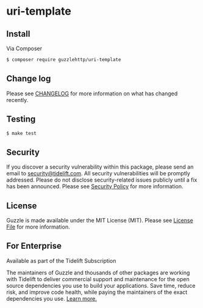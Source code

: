 # uri-template

## Install

Via Composer

``` bash
$ composer require guzzlehttp/uri-template
```

## Change log

Please see [CHANGELOG](CHANGELOG.md) for more information on what has changed recently.

## Testing

``` bash
$ make test
```

## Security

If you discover a security vulnerability within this package, please send an email to security@tidelift.com. All
security vulnerabilities will be promptly addressed. Please do not disclose security-related issues publicly until a fix
has been announced. Please see [Security Policy](https://github.com/guzzle/uri-template/security/policy) for more
information.

## License

Guzzle is made available under the MIT License (MIT). Please see [License File](LICENSE) for more information.

## For Enterprise

Available as part of the Tidelift Subscription

The maintainers of Guzzle and thousands of other packages are working with Tidelift to deliver commercial support and
maintenance for the open source dependencies you use to build your applications. Save time, reduce risk, and improve
code health, while paying the maintainers of the exact dependencies you
use. [Learn more.](https://tidelift.com/subscription/pkg/packagist-guzzlehttp-uri-template?utm_source=packagist-guzzlehttp-uri-template7&utm_medium=referral&utm_campaign=enterprise&utm_term=repo)
